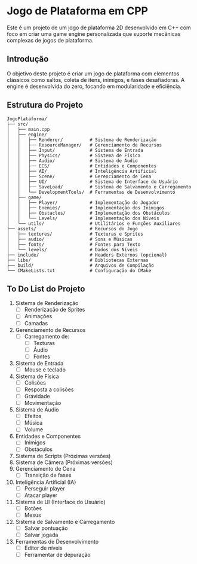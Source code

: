 # Jogo de Plataforma em CPP
Este é um projeto de um jogo de plataforma 2D desenvolvido em C++ com foco em criar uma game engine personalizada que suporte mecânicas complexas de jogos de plataforma.

## Introdução

O objetivo deste projeto é criar um jogo de plataforma com elementos clássicos como saltos, coleta de itens, inimigos, e fases desafiadoras. A engine é desenvolvida do zero, focando em modularidade e eficiência.

## Estrutura do Projeto

```plaintext
JogoPlataforma/
├── src/
│   ├── main.cpp
│   ├── engine/
│   │   ├── Renderer/          # Sistema de Renderização
│   │   ├── ResourceManager/   # Gerenciamento de Recursos
│   │   ├── Input/             # Sistema de Entrada
│   │   ├── Physics/           # Sistema de Física
│   │   ├── Audio/             # Sistema de Áudio
│   │   ├── ECS/               # Entidades e Componentes
│   │   ├── AI/                # Inteligência Artificial
│   │   ├── Scene/             # Gerenciamento de Cena
│   │   ├── UI/                # Sistema de Interface do Usuário
│   │   ├── SaveLoad/          # Sistema de Salvamento e Carregamento
│   │   └── DevelopmentTools/  # Ferramentas de Desenvolvimento
│   ├── game/
│   │   ├── Player/            # Implementação do Jogador
│   │   ├── Enemies/           # Implementação dos Inimigos
│   │   ├── Obstacles/         # Implementação dos Obstáculos
│   │   └── Levels/            # Implementação dos Níveis
│   └── utils/                 # Utilitários e Funções Auxiliares
├── assets/                    # Recursos do Jogo
│   ├── textures/              # Texturas e Sprites
│   ├── audio/                 # Sons e Músicas
│   ├── fonts/                 # Fontes para Texto
│   └── levels/                # Dados dos Níveis
├── include/                   # Headers Externos (opcional)
├── libs/                      # Bibliotecas Externas
├── build/                     # Arquivos de Compilação
└── CMakeLists.txt             # Configuração do CMake

```
## To Do List do Projeto

1. Sistema de Renderização
    - [ ] Renderização de Sprites
    - [ ] Animações
    - [ ] Camadas

2. Gerenciamento de Recursos
    - [ ] Carregamento de:
        - [ ]  Texturas
        - [ ]  Áudio
        - [ ]  Fontes
        
3. Sistema de Entrada
    - [ ] Mouse e teclado
4. Sistema de Física
    - [ ] Colisões
    - [ ] Resposta a colisões
    - [ ] Gravidade
    - [ ] Movimentação
5. Sistema de Áudio
    - [ ] Efeitos
    - [ ] Música
    - [ ] Volume
6. Entidades e Componentes
    - [ ] Inimigos
    - [ ] Obstáculos
7. Sistema de Scripts (Próximas versões)
8. Sistema de Câmera (Próximas versões)
9. Gerenciamento de Cena
    - [ ] Transição de fases
10. Inteligência Artificial (IA)
    - [ ] Perseguir player
    - [ ] Atacar player
11. Sistema de UI (Interface do Usuário)
    - [ ] Botões
    - [ ] Mesus
12. Sistema de Salvamento e Carregamento
    - [ ] Salvar pontuação 
    - [ ] Salvar jogada
13. Ferramentas de Desenvolvimento
    - [ ] Editor de níveis
    - [ ] Ferramentar de depuração
